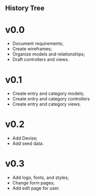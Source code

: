 ## History Tree

# v0.0

* Document requirements;
* Create wireframes;
* Organize models and relationships;
* Draft controllers and views.

# v0.1

* Create entry and category models;
* Create entry and category controllers 
* Create entry and category views.

# v0.2

* Add Devise;
* Add seed data.

# v0.3

* Add logo, fonts, and styles;
* Change form pages;
* Add edit page for user.

